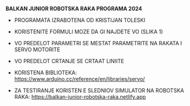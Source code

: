 **BALKAN JUNIOR ROBOTSKA RAKA PROGRAMA 2024**

* PROGRAMATA IZRABOTENA OD KRISTIJAN TOLESKI

* KORISTENITE FORMULI MOZE DA GI NAJDETE VO (SLIKA 1)

* VO PREDELOT PARAMETRI SE MESTAT PARAMETRITE NA RAKATA I SERVO MOTORITE
* VO PREDELOT CRTANJE SE CRTAAT LINIITE

* KORISTENA BIBLIOTEKA: https://www.arduino.cc/reference/en/libraries/servo/

* ZA TESTIRANJE KORISTEN E SLEDNIOV SIMULATOR NA ROBOTSKA RAKA: https://balkan-junior-robotska-raka.netlify.app
